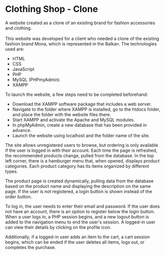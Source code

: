# Clothing Shop - Clone<br>
A website created as a clone of an existing brand for fashion accessories and clothing.<br><br>
This website was developed for a client who needed a clone of the existing fashion brand Mona, which is represented in the Balkan. The technologies used are:

* HTML
* CSS
* JavaScript
* PHP
* MySQL (PHPmyAdmin)
* XAMPP

To launch the website, a few steps need to be completed beforehand:

* Download the XAMPP software package that includes a web server.
* Navigate to the folder where XAMPP is installed, go to the htdocs folder, and place the folder with the website files there.
* Start XAMPP and activate the Apache and MySQL modules.
* In phpMyAdmin, create a new database that has been provided in advance.
* Launch the website using localhost and the folder name of the site.

The site allows unregistered users to browse, but ordering is only available if the user is logged in with their account. Each time the page is refreshed, the recommended products change, pulled from the database. In the top left corner, there is a hamburger menu that, when opened, displays product categories. Each product category has its items organized by different types.

The product page is created dynamically, pulling data from the database based on the product name and displaying the description on the same page. If the user is not registered, a login button is shown instead of the order button.

To log in, the user needs to enter their email and password. If the user does not have an account, there is an option to register below the login button. When a user logs in, a PHP session begins, and a new logout button is added to the navigation menu to end the user's session. A logged-in user can view their details by clicking on the profile icon.

Additionally, if a logged-in user adds an item to the cart, a cart session begins, which can be ended if the user deletes all items, logs out, or completes the purchase.
